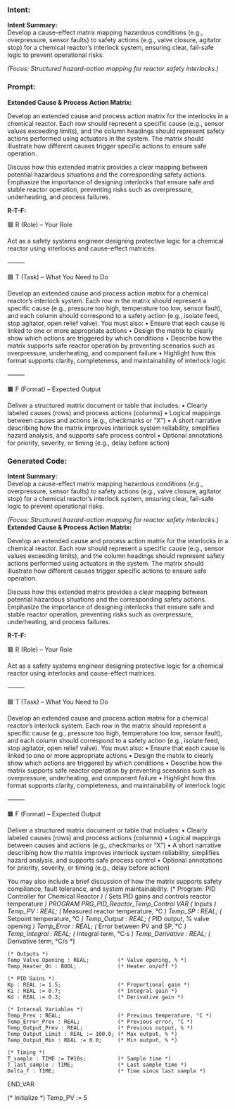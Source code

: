### Intent:
**Intent Summary:**  
Develop a cause-effect matrix mapping hazardous conditions (e.g., overpressure, sensor faults) to safety actions (e.g., valve closure, agitator stop) for a chemical reactor’s interlock system, ensuring clear, fail-safe logic to prevent operational risks.  

*(Focus: Structured hazard-action mapping for reactor safety interlocks.)*

### Prompt:
**Extended Cause & Process Action Matrix:**

Develop an extended cause and process action matrix for the interlocks in a chemical reactor. Each row should represent a specific cause (e.g., sensor values exceeding limits), and the column headings should represent safety actions performed using actuators in the system. The matrix should illustrate how different causes trigger specific actions to ensure safe operation.

Discuss how this extended matrix provides a clear mapping between potential hazardous situations and the corresponding safety actions. Emphasize the importance of designing interlocks that ensure safe and stable reactor operation, preventing risks such as overpressure, underheating, and process failures.

**R-T-F:**

🟥 R (Role) – Your Role

Act as a safety systems engineer designing protective logic for a chemical reactor using interlocks and cause-effect matrices.

⸻

🟩 T (Task) – What You Need to Do

Develop an extended cause and process action matrix for a chemical reactor’s interlock system. Each row in the matrix should represent a specific cause (e.g., pressure too high, temperature too low, sensor fault), and each column should correspond to a safety action (e.g., isolate feed, stop agitator, open relief valve). You must also:
	•	Ensure that each cause is linked to one or more appropriate actions
	•	Design the matrix to clearly show which actions are triggered by which conditions
	•	Describe how the matrix supports safe reactor operation by preventing scenarios such as overpressure, underheating, and component failure
	•	Highlight how this format supports clarity, completeness, and maintainability of interlock logic

⸻

🟧 F (Format) – Expected Output

Deliver a structured matrix document or table that includes:
	•	Clearly labeled causes (rows) and process actions (columns)
	•	Logical mappings between causes and actions (e.g., checkmarks or “X”)
	•	A short narrative describing how the matrix improves interlock system reliability, simplifies hazard analysis, and supports safe process control
	•	Optional annotations for priority, severity, or timing (e.g., delay before action)

### Generated Code:
**Intent Summary:**  
Develop a cause-effect matrix mapping hazardous conditions (e.g., overpressure, sensor faults) to safety actions (e.g., valve closure, agitator stop) for a chemical reactor’s interlock system, ensuring clear, fail-safe logic to prevent operational risks.  

*(Focus: Structured hazard-action mapping for reactor safety interlocks.)*
**Extended Cause & Process Action Matrix:**

Develop an extended cause and process action matrix for the interlocks in a chemical reactor. Each row should represent a specific cause (e.g., sensor values exceeding limits), and the column headings should represent safety actions performed using actuators in the system. The matrix should illustrate how different causes trigger specific actions to ensure safe operation.

Discuss how this extended matrix provides a clear mapping between potential hazardous situations and the corresponding safety actions. Emphasize the importance of designing interlocks that ensure safe and stable reactor operation, preventing risks such as overpressure, underheating, and process failures.

**R-T-F:**

🟥 R (Role) – Your Role

Act as a safety systems engineer designing protective logic for a chemical reactor using interlocks and cause-effect matrices.

⸻

🟩 T (Task) – What You Need to Do

Develop an extended cause and process action matrix for a chemical reactor’s interlock system. Each row in the matrix should represent a specific cause (e.g., pressure too high, temperature too low, sensor fault), and each column should correspond to a safety action (e.g., isolate feed, stop agitator, open relief valve). You must also:
	•	Ensure that each cause is linked to one or more appropriate actions
	•	Design the matrix to clearly show which actions are triggered by which conditions
	•	Describe how the matrix supports safe reactor operation by preventing scenarios such as overpressure, underheating, and component failure
	•	Highlight how this format supports clarity, completeness, and maintainability of interlock logic

⸻

🟧 F (Format) – Expected Output

Deliver a structured matrix document or table that includes:
	•	Clearly labeled causes (rows) and process actions (columns)
	•	Logical mappings between causes and actions (e.g., checkmarks or “X”)
	•	A short narrative describing how the matrix improves interlock system reliability, simplifies hazard analysis, and supports safe process control
	•	Optional annotations for priority, severity, or timing (e.g., delay before action)

You may also include a brief discussion of how the matrix supports safety compliance, fault tolerance, and system maintainability.
(* Program: PID Controller for Chemical Reactor *)
(* Sets PID gains and controls reactor temperature *)
PROGRAM PRG_PID_Reactor_Temp_Control
VAR
    (* Inputs *)
    Temp_PV : REAL;                    (* Measured reactor temperature, °C *)
    Temp_SP : REAL;                    (* Setpoint temperature, °C *)
    Temp_Output : REAL;                (* PID output, % valve opening *)
    Temp_Error : REAL;                 (* Error between PV and SP, °C *)
    Temp_Integral : REAL;              (* Integral term, °C·s *)
    Temp_Derivative : REAL;            (* Derivative term, °C/s *)
    
    (* Outputs *)
    Temp_Valve_Opening : REAL;         (* Valve opening, % *)
    Temp_Heater_On : BOOL;             (* Heater on/off *)
    
    (* PID Gains *)
    Kp : REAL := 1.5;                  (* Proportional gain *)
    Ki : REAL := 0.7;                  (* Integral gain *)
    Kd : REAL := 0.3;                  (* Derivative gain *)
    
    (* Internal Variables *)
    Temp_Prev : REAL;                  (* Previous temperature, °C *)
    Temp_Error_Prev : REAL;            (* Previous error, °C *)
    Temp_Output_Prev : REAL;           (* Previous output, % *)
    Temp_Output_Limit : REAL := 100.0; (* Max output, % *)
    Temp_Output_Min : REAL := 0.0;     (* Min output, % *)
    
    (* Timing *)
    T_sample : TIME := T#10s;          (* Sample time *)
    T_last_sample : TIME;              (* Last sample time *)
    Delta_T : TIME;                    (* Time since last sample *)
END_VAR

(* Initialize *)
Temp_PV := 5
